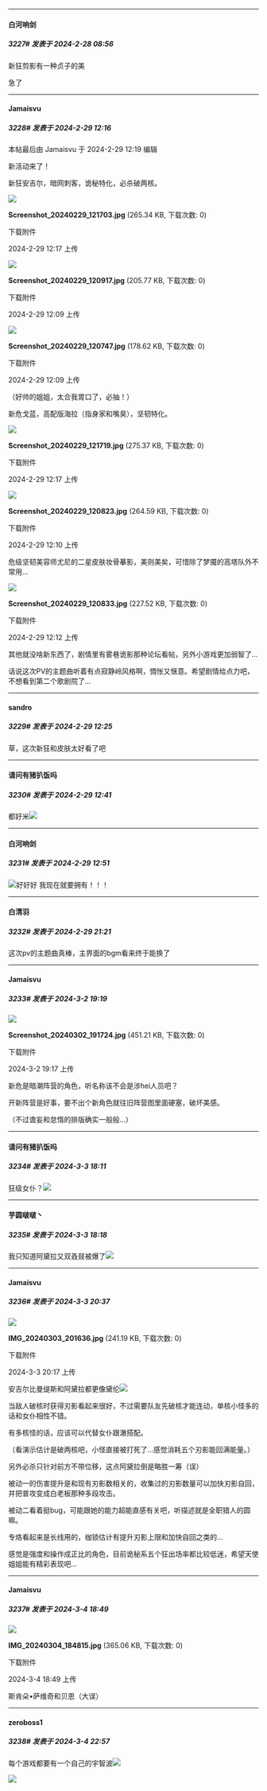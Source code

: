 ﻿
*****

####  白河响剑  
##### 3227#       发表于 2024-2-28 08:56

新狂剪影有一种贞子的美 

急了


*****

####  Jamaisvu  
##### 3228#       发表于 2024-2-29 12:16

 本帖最后由 Jamaisvu 于 2024-2-29 12:19 编辑 

新活动来了！

新狂安吉尔，暗网刺客，诡秘特化，必杀破两核。

<img src="https://img.saraba1st.com/forum/202402/29/121746ctjetd5cet9j4z4g.jpg" referrerpolicy="no-referrer">

<strong>Screenshot_20240229_121703.jpg</strong> (265.34 KB, 下载次数: 0)

下载附件

2024-2-29 12:17 上传

<img src="https://img.saraba1st.com/forum/202402/29/120944mp2opn8n58g43ph3.jpg" referrerpolicy="no-referrer">

<strong>Screenshot_20240229_120917.jpg</strong> (205.77 KB, 下载次数: 0)

下载附件

2024-2-29 12:09 上传

<img src="https://img.saraba1st.com/forum/202402/29/120945omor5pduubpuwxtg.jpg" referrerpolicy="no-referrer">

<strong>Screenshot_20240229_120747.jpg</strong> (178.62 KB, 下载次数: 0)

下载附件

2024-2-29 12:09 上传

（好帅的姐姐，太合我胃口了，必抽！）

新危戈蓝，高配版海拉（指身家和嘴臭），坚韧特化。

<img src="https://img.saraba1st.com/forum/202402/29/121757d7am3nmmnn64m1t8.jpg" referrerpolicy="no-referrer">

<strong>Screenshot_20240229_121719.jpg</strong> (275.37 KB, 下载次数: 0)

下载附件

2024-2-29 12:17 上传

<img src="https://img.saraba1st.com/forum/202402/29/121037x27gamqthbg5k5mq.jpg" referrerpolicy="no-referrer">

<strong>Screenshot_20240229_120823.jpg</strong> (264.59 KB, 下载次数: 0)

下载附件

2024-2-29 12:10 上传

危级坚韧美容师尤尼的二星皮肤妆骨摹影，美则美矣，可惜除了梦魇的高塔队外不常用...

<img src="https://img.saraba1st.com/forum/202402/29/121231ieakkz30kkuqjuvv.jpg" referrerpolicy="no-referrer">

<strong>Screenshot_20240229_120833.jpg</strong> (227.52 KB, 下载次数: 0)

下载附件

2024-2-29 12:12 上传

其他就没啥新东西了，剧情里有雾巷诡影那种论坛看帖，另外小游戏更加弱智了...

话说这次PV的主题曲听着有点寂静岭风格啊，惆怅又惬意。希望剧情给点力吧，不想看到第二个歌剧院了...


*****

####  sandro  
##### 3229#       发表于 2024-2-29 12:25

草，这次新狂和皮肤太好看了吧


*****

####  请问有猪扒饭吗  
##### 3230#       发表于 2024-2-29 12:41

都好米<img src="https://static.saraba1st.com/image/smiley/face2017/075.png" referrerpolicy="no-referrer">


*****

####  白河响剑  
##### 3231#       发表于 2024-2-29 12:51

<img src="https://static.saraba1st.com/image/smiley/face2017/105.png" referrerpolicy="no-referrer">好好好 我现在就要拥有！！！


*****

####  白清羽  
##### 3232#       发表于 2024-2-29 21:21

这次pv的主题曲真棒，主界面的bgm看来终于能换了


*****

####  Jamaisvu  
##### 3233#       发表于 2024-3-2 19:19

<img src="https://img.saraba1st.com/forum/202403/02/191735sik1b5tzt2or9wcc.jpg" referrerpolicy="no-referrer">

<strong>Screenshot_20240302_191724.jpg</strong> (451.21 KB, 下载次数: 0)

下载附件

2024-3-2 19:17 上传

新危是暗潮阵营的角色，听名称该不会是涉hei人员吧？

开新阵营是好事，要不出个新角色就往旧阵营图里面硬塞，破坏美感。

（不过谵妄和怠惰的排版确实一般般...）


*****

####  请问有猪扒饭吗  
##### 3234#       发表于 2024-3-3 18:11

狂级女仆？<img src="https://static.saraba1st.com/image/smiley/face2017/112.png" referrerpolicy="no-referrer">


*****

####  芋圆啵啵丶  
##### 3235#       发表于 2024-3-3 18:18

我只知道阿黛拉又双叒叕被爆了<img src="https://static.saraba1st.com/image/smiley/face2017/067.png" referrerpolicy="no-referrer">


*****

####  Jamaisvu  
##### 3236#       发表于 2024-3-3 20:37

<img src="https://img.saraba1st.com/forum/202403/03/201725zg577hpusftvbo2g.jpg" referrerpolicy="no-referrer">

<strong>IMG_20240303_201636.jpg</strong> (241.19 KB, 下载次数: 0)

下载附件

2024-3-3 20:17 上传

安吉尔比曼缇斯和阿黛拉都更像黛伦<img src="https://static.saraba1st.com/image/smiley/face2017/068.png" referrerpolicy="no-referrer">

当敌人破核时获得刃影看起来很好，不过需要队友先破核才能连动，单核小怪多的话和女仆相性不错。

有多核怪的话，应该可以代替女仆跟澈搭配。

（看演示估计是破两核吧，小怪直接被打死了...感觉消耗五个刃影能回满能量。）

另外必杀只针对前方不带位移，这点阿黛拉倒是略胜一筹（误）

被动一的伤害提升是和现有刃影数相关的，收集过的刃影数量可以加快刃影自回，并把普攻变成白老板那种多段攻击。

被动二看着挺bug，可能跟她的能力超能直感有关吧，听描述就是全职猎人的圆嘛。

专烙看起来是长线用的，枷锁估计有提升刃影上限和加快自回之类的...

感觉是强度和操作成正比的角色，目前诡秘系五个狂出场率都比较低迷，希望天使姐姐能有精彩表现吧...


*****

####  Jamaisvu  
##### 3237#       发表于 2024-3-4 18:49

<img src="https://img.saraba1st.com/forum/202403/04/184910tcz9igcez56z5pi0.jpg" referrerpolicy="no-referrer">

<strong>IMG_20240304_184815.jpg</strong> (365.06 KB, 下载次数: 0)

下载附件

2024-3-4 18:49 上传

斯肯朵•萨维奇和贝恩（大误）


*****

####  zeroboss1  
##### 3238#       发表于 2024-3-4 22:57

每个游戏都要有一个自己的宇智波<img src="https://static.saraba1st.com/image/smiley/face2017/028.png" referrerpolicy="no-referrer">

<img src="https://p.sda1.dev/16/a5ef493394b70f3721c12078d3cb1983/CMP_20240304225700788.jpg" referrerpolicy="no-referrer">


